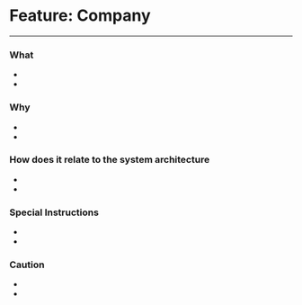 # Feature: Company
--------------------------------------------------------

### What

-
-

### Why

-
-

### How does it relate to the system architecture

-
-

### Special Instructions

-
-


### Caution

-
-
